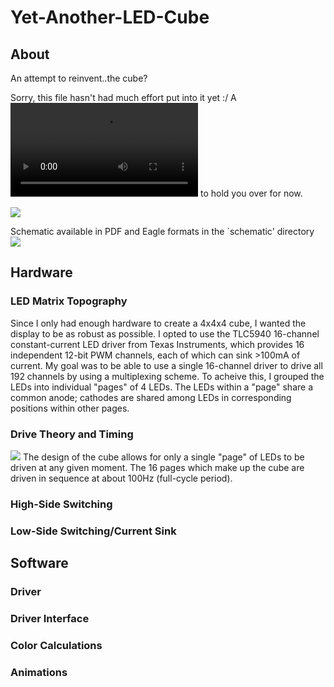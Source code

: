 Yet-Another-LED-Cube
====================

About
-----
An attempt to reinvent..the cube? 

Sorry, this file hasn't had much effort put into it yet :/ A ![video](https://www.dropbox.com/s/au3ys8abuv36xhp/MOV071.mp4) to hold you over for now.

![](https://raw.github.com/bradley219/Yet-Another-LED-Cube/master/misc/IMG604.jpg) 

Schematic available in PDF and Eagle formats in the \`schematic' directory
![](https://raw.github.com/bradley219/Yet-Another-LED-Cube/master/schematic/Yet-Another-LED-Cube.sch.jpg)


Hardware
--------
### LED Matrix Topography
Since I only had enough hardware to create a 4x4x4 cube, I wanted the display to be as robust as
possible. I opted to use the TLC5940 16-channel constant-current LED driver from Texas
Instruments, which provides 16 independent 12-bit PWM channels, each of which can sink &gt;100mA 
of current. My goal was to be able to use a single 16-channel driver to drive all 192 channels by
using a multiplexing scheme. To acheive this, I grouped the LEDs into individual "pages" of 4 LEDs.
The LEDs within a "page" share a common anode; cathodes are shared among LEDs in corresponding
positions within other pages.

### Drive Theory and Timing
![](https://raw.github.com/bradley219/Yet-Another-LED-Cube/master/misc/led-page-unit.png)
The design of the cube allows for only a single "page" of LEDs to be driven at any given moment. The
16 pages which make up the cube are driven in sequence at about 100Hz (full-cycle period). 

### High-Side Switching
### Low-Side Switching/Current Sink

Software
--------

### Driver
### Driver Interface
### Color Calculations
### Animations
